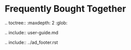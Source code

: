 # Frequently Bought Together

.. toctree::
    :maxdepth: 2
    :glob:



.. include:: user-guide.md

.. include:: ../ad_footer.rst